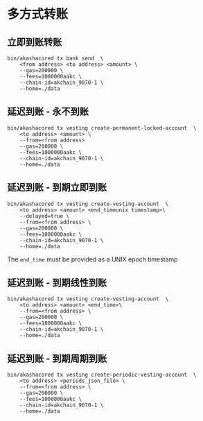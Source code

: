# 多方式转账

## 立即到账转账

```
bin/akashacored tx bank send  \
    <from address> <to address> <amount> \
    --gas=200000 \
    --fees=1000000aakc \
    --chain-id=akchain_9070-1 \
    --home=./data
```

## 延迟到账 - 永不到账

```
bin/akashacored tx vesting create-permanent-locked-account  \ 
    <to address> <amount> \
    --from=<from address>
    --gas=200000 \
    --fees=1000000aakc \
    --chain-id=akchain_9070-1 \
    --home=./data
```

## 延迟到账 - 到期立即到账

```
bin/akashacored tx vesting create-vesting-account  \ 
    <to address> <amount> <end_timeunix timestamp>\
    --delayed=true \
    --from=<from address> \
    --gas=200000 \
    --fees=1000000aakc \
    --chain-id=akchain_9070-1 \
    --home=./data
```

The `end_time` must be provided as a UNIX epoch timestamp 

## 延迟到账 - 到期线性到账

```
bin/akashacored tx vesting create-vesting-account  \ 
    <to address> <amount> <end_time>\
    --from=<from address> \
    --gas=200000 \
    --fees=1000000aakc \
    --chain-id=akchain_9070-1 \
    --home=./data
```

## 延迟到账 - 到期周期到账

```
bin/akashacored tx vesting create-periodic-vesting-account  \ 
    <to address> <periods_json_file> \
    --from=<from address> \
    --gas=200000 \
    --fees=1000000aakc \
    --chain-id=akchain_9070-1 \
    --home=./data

```